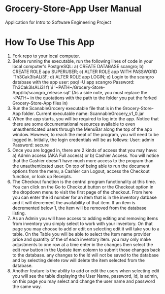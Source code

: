 # Grocery-Store-App User Manual
Application for Intro to Software Engineering Project

# How To Use This App
1. Fork repo to your local computer.
2. Before running the executable, run the following lines of code in your local computer's PostgreSQL:
	a) CREATE DATABASE scangro;
	b) CREATE ROLE app SUPERUSER;
	c) ALTER ROLE app WITH PASSWORD 'Th3Cak3IsALi3!';
	d) ALTER ROLE app LOGIN;
	e) Login to the scangro database with the app user: 
		psql -U app scangro
		Password: Th3Cak3IsALi3!
	f) \i '~PATH~/Grocery-Store-App/lib/scangro_release.sql'  (As a side note, you must replace the ~PATH~ in the 
		quotations with the path to the folder you put the forked Grocery-Store-App files in)
3. Run the ScanableGrocery executable file that is in the Grocery-Store-App folder. 
	Current executable name: ScannableGrocery_v1_0.jar
4. When the app starts, you will be required to log into the app. Notice that there are some documentational
   resources available to even unauthenticated users through the MenuBar along the top of the app window. However, 
   to reach the meat of the program, you will need to be logged in. Initially, the login credentials will be as 
   follows:
							User: admin			Password: secure
5. Once you are logged in, there are 2 kinds of access that you may have: a) Admin access (AKA Full access) or 
   b) Cashier Access. You will notice that the Cashier doesn't have much more access to the program than the 
   unauthenticated user. On top of being able to run the document options from the menu, a Cashier can Logout,
   access the Checkout function, or look up Receipts.
6. The Checkout function is the central program functionality at this time. You can click on the Go to Checkout
   button or the Checkout option in the dropdown menu to visit the first page of the checkout. From here you 
   can enter the id number for an item that is in the inventory datbase and it will decrement the availability of 
   that item. If an item is decremented below 1, the item will be removed from the database listing.
7. As an Admin you will have access to adding editing and removing items from inventory you simply select to work 
   with your inventory. On that page you may choose to add or edit on selecting edit it will take you to a table. On
   the Table you will be able to select the Item name provider price and quantity of the of each inventory item.
   you may only make adjustments to one row at a time enter in the changes then select the edit row button in the 
   Update item colomn to submit those changes back to the database. any changes to the Id will not be saved to the
   database and by selecting delete row will delete the item selected from the database.
8. Another feature is the ability to add or edit the users when selecting edit you will see the table displaying the
   User Name, password, Id, is admin, on this page you may select and change the user name and password the same way.
